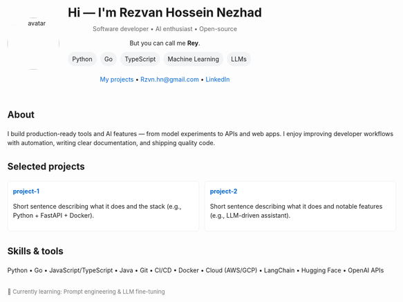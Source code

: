 <head>
  <meta charset="utf-8" />
  <meta name="viewport" content="width=device-width,initial-scale=1" />
  <title>YOUR_NAME — Software Developer</title>
  <style>
    body { font-family: Inter, system-ui, Arial; max-width: 900px; margin: 40px auto; line-height:1.5; padding: 0 20px; }
    .avatar { width:120px; height:120px; border-radius:999px; object-fit:cover; }
    header { display:flex; gap:20px; align-items:center; }
    h1 { margin:0 0 6px 0; font-size:28px; }
    .tag { color:#666; margin-bottom:12px; }
    .chips { display:flex; flex-wrap:wrap; gap:8px; margin:10px 0 20px; }
    .chip { background:#f1f3f5; padding:6px 10px; border-radius:999px; font-size:14px; }
    .projects { display:grid; grid-template-columns:repeat(auto-fit, minmax(240px,1fr)); gap:12px; margin-top:12px; }
    .card { border:1px solid #eee; padding:12px; border-radius:8px; background:#fff; }
    footer { color:#777; font-size:13px; margin-top:30px; }
    a { color:#0366d6; text-decoration:none; }
  </style>
</head>
<body>
  <header>
    <img class="avatar" src="https://avatars.githubusercontent.com/YOUR_GITHUB_USERNAME" alt="avatar">
    <div>
      <h1>Hi — I'm Rezvan Hossein Nezhad</h1>
      <div class="tag">Software developer • AI enthusiast • Open-source</div>
      <div>But you can call me <strong>Rey</strong>.</div>
      <div class="chips">
        <span class="chip">Python</span>
        <span class="chip">Go</span>
        <span class="chip">TypeScript</span>
        <span class="chip">Machine Learning</span>
        <span class="chip">LLMs</span>
      </div>
      <div>
        <a href="https://github.com/YOUR_GITHUB_USERNAME?tab=repositories">My projects</a> •
        <a href="mailto:you@example.com">Rzvn.hn@gmail.com</a> •
        <a href="https://linkedin.com/in/YOUR_PROFILE">LinkedIn</a>
      </div>
    </div>
  </header>

  <section>
    <h2>About</h2>
    <p>
      I build production-ready tools and AI features — from model experiments to APIs and web apps.
      I enjoy improving developer workflows with automation, writing clear documentation, and shipping quality code.
    </p>
  </section>

  <section>
    <h2>Selected projects</h2>
    <div class="projects">
      <div class="card">
        <strong><a href="https://github.com/YOUR_GITHUB_USERNAME/project-1">project-1</a></strong>
        <p>Short sentence describing what it does and the stack (e.g., Python + FastAPI + Docker).</p>
      </div>
      <div class="card">
        <strong><a href="https://github.com/YOUR_GITHUB_USERNAME/project-2">project-2</a></strong>
        <p>Short sentence describing what it does and notable features (e.g., LLM-driven assistant).</p>
      </div>
      <!-- add more cards as needed -->
    </div>
  </section>

  <section>
    <h2>Skills & tools</h2>
    <p>Python • Go • JavaScript/TypeScript • Java • Git • CI/CD • Docker • Cloud (AWS/GCP) • LangChain • Hugging Face • OpenAI APIs</p>
  </section>


  <footer>
    <div>🔭 Currently learning: Prompt engineering & LLM fine-tuning</div>
  </footer>
</body>
</html>

